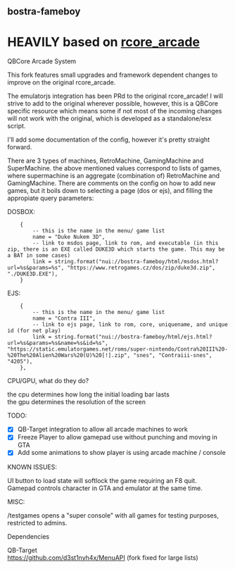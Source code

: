 ## bostra-fameboy
# HEAVILY based on [rcore_arcade](https://github.com/Xogy/rcore_arcade)

QBCore Arcade System

This fork features small upgrades and framework dependent changes to improve on the original rcore_arcade.

The emulatorjs integration has been PRd to the original rcore_arcade! I will strive to add to the original wherever possible, however, this is a QBCore specific resource which means
some if not most of the incoming changes will not work with the original, which is developed as a standalone/esx script.

I'll add some documentation of the config, however it's pretty straight forward.

There are 3 types of machines, RetroMachine, GamingMachine and SuperMachine.
the above mentioned values correspond to lists of games, where supermachine is an aggregate (combination of) RetroMachine and GamingMachine.
There are comments on the config on how to add new games, but it boils down to selecting a page (dos or ejs), and filling the appropiate query parameters:

DOSBOX:
```
    {
        -- this is the name in the menu/ game list
        name = "Duke Nukem 3D", 
        -- link to msdos page, link to rom, and executable (in this zip, there is an EXE called DUKE3D which starts the game. This may be a BAT in some cases)
        link = string.format("nui://bostra-fameboy/html/msdos.html?url=%s&params=%s", "https://www.retrogames.cz/dos/zip/duke3d.zip", "./DUKE3D.EXE"),
    }
```
EJS:
```
    {
        -- this is the name in the menu/ game list
        name = "Contra III",
        -- link to ejs page, link to rom, core, uniquename, and unique id (for net play)
        link = string.format("nui://bostra-fameboy/html/ejs.html?url=%s&params=%s&name=%s&id=%s", "https://static.emulatorgames.net/roms/super-nintendo/Contra%20III%20-%20The%20Alien%20Wars%20(U)%20[!].zip", "snes", "Contraiii-snes", "4205"),
    },
```
CPU/GPU, what do they do?

the cpu determines how long the initial loading bar lasts<br>
the gpu determines the resolution of the screen

TODO:
- [x] QB-Target integration to allow all arcade machines to work
- [x] Freeze Player to allow gamepad use without punching and moving in GTA
- [x] Add some animations to show player is using arcade machine / console

KNOWN ISSUES:

UI button to load state will softlock the game requiring an F8 quit.<br>
Gamepad controls character in GTA and emulator at the same time.

MISC:

/testgames opens a "super console" with all games for testing purposes, restricted to admins.

Dependencies

QB-Target<br>
https://github.com/d3st1nyh4x/MenuAPI (fork fixed for large lists)
